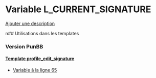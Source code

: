 # Variable L_CURRENT_SIGNATURE
[Ajouter une description](https://fa-tvars.appspot.com/L_CURRENT_SIGNATURE)

n## Utilisations dans les templates

### Version PunBB

#### [Template profile_edit_signature](punbb/profile_edit_signature.md)
* [Variable à la ligne 65](../punbb/profile_edit_signature.tpl#L65)